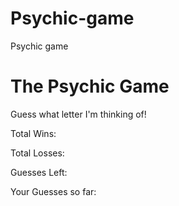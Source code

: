 # Psychic-game
Psychic game
<!DOCTYPE html>
<html>
<head>
    <title>The Psychic Game</title>
    <link rel="stylesheet" type="text/css" href="assets/css/reset.css">
    <link rel="stylesheet" type="text/css" href="assets/css/style.css">
</head>
<body>
    <div id="game">
        <h1>The Psychic Game</h1>
        <p>Guess what letter I'm thinking of!</p>
        <p>Total Wins: </p>
        <p>Total Losses: </p>
        <p>Guesses Left: </p>
        <p>Your Guesses so far: </p>
    </div>
<script type="text/javascript">
    var wins = 0;
    var losses = 0;
    var guessesLeft = 9;
    var guessesSoFar = []; // array to push user choices to
    var computerChoices = ['a', 'b', 'c', 'd', 'e', 'f', 'g', 'h', 'i', 'j', 'k', 'l', 'm', 'n', 'o', 'p', 'q', 'r', 's', 't', 'u', 'v', 'w', 'x', 'y', 'z']; //list of letters to choose from
    document.onkeyup = function(event) {
        var userGuess = String.fromCharCode(event.keyCode).toLowerCase(); //taking in user guess
        var computerGuess = computerChoices[Math.floor(Math.random()*computerChoices.length)]; //computer selects random letter
        guessesSoFar.push(userGuess); //pushing user guess to guesses so far
        if (userGuess == computerGuess) {
            wins++;
            alert('Way to go! You\'ve guesesed corrrectly. You Won!');
            guessesLeft = 9; //reseting the guesses back to 9 so that the user can play again
            guessesSoFar.length = 0; //this removes everything from the guesses so far array, so that the guesses from the previous round don't show
        }
        else if (guessesLeft == 0){
            losses++;
            alert('You didn\'t guess the correct letter. You lost. Let\'s try again.');
            guessesLeft = 9;
            guessesSoFar.length = 0;
        }
        else if (userGuess !== computerGuess){
            guessesLeft--; //decrementing the guesses left
        }  
        // Taking the tallies and displaying them in HTML    
        var html = "<h1>The Psychic Game</h1>" + 
        "<p>Guess what letter I'm thinking of!</p>" +
        "<p>Total Wins: " + 
        wins + 
        "</p>" +
        "<p>Total Losses: " + 
        losses + 
        "</p>" +
        "<p>Guesses Left: " + 
        guessesLeft + 
        "</p>" +
        "<p>Your Guesses so far: " +
        guessesSoFar +
        "</p>"
        ;
        // Placing the html into the game ID
        document.querySelector('#game').innerHTML = html;
    }
</script>
</body>
</html>
